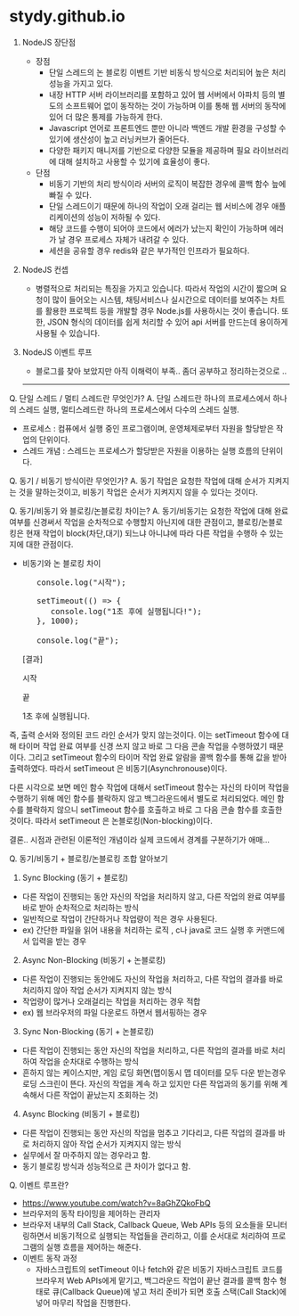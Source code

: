 # stydy.github.io
1. NodeJS 장단점
   - 장점
     - 단일 스레드의 논 블로킹 이벤트 기반 비동식 방식으로 처리되어 높은 처리 성능을 가지고 있다.
     - 내장 HTTP 서버 라이브러리를 포함하고 있어 웹 서버에서 아파치 등의 별도의 소프트웨어 없이 동작하는 것이 가능하며 이를 통해 웹 서버의 동작에 있어 더 많은 통제를 가능하게 한다.
     - Javascript 언어로 프론트엔드 뿐만 아니라 백엔드 개발 환경을 구성할 수 있기에 생산성이 높고 러닝커브가 줄어든다.
     - 다양한 패키지 매니저를 기반으로 다양한 모듈을 제공하며 필요 라이브러리에 대해 설치하고 사용할 수 있기에 효율성이 좋다.
   - 단점
      - 비동기 기반의 처리 방식이라 서버의 로직이 복잡한 경우에 콜백 함수 늪에 빠질 수 있다.
      - 단일 스레드이기 때문에 하나의 작업이 오래 걸리는 웹 서비스에 경우 애플리케이션의 성능이 저하될 수 있다.
      - 해당 코드를 수행이 되어야 코드에서 에러가 났는지 확인이 가능하며 에러가 날 경우 프로세스 자체가 내려갈 수 있다.
      - 세션을 공유할 경우 redis와 같은 부가적인 인프라가 필요하다.

2. NodeJS 컨셉
   - 병렬적으로 처리되는 특징을 가지고 있습니다. 따라서 작업의 시간이 짧으며 요청이 많이 들어오는 시스템, 채팅서비스나 실시간으로 데이터를 보여주는 차트를 활용한 프로젝트 등을 개발할 경우 Node.js를 사용하시는 것이 좋습니다. 또한, JSON 형식의 데이터를 쉽게 처리할 수 있어 api 서버를 만드는데 용이하게 사용될 수 있습니다.
     
3. NodeJS 이벤트 루프
   - 블로그를 찾아 보았지만 아직 이해력이 부족.. 좀더 공부하고 정리하는것으로 ..
  
   ***

Q. 단일 스레드 / 멀티 스레드란 무엇인가?
A. 단일 스레드란 하나의 프로세스에서 하나의 스레드 실행, 멀티스레드란 하나의 프로세스에서 다수의 스레드 실행.
 - 프로세스 : 컴퓨에서 실행 중인 프로그램이며, 운영체제로부터 자원을 할당받은 작업의 단위이다.
 - 스레드 개념 : 스레드는 프로세스가 할당받은 자원을 이용하는 실행 흐름의 단위이다.

Q. 동기 / 비동기 방식이란 무엇인가? 
A. 동기 작업은 요청한 작업에 대해 순서가 지켜지는 것을 말하는것이고, 비동기 작업은 순서가 지켜지지 않을 수 있다는 것이다.


Q. 동기/비동기 와 블로킹/논블로킹 차이는?
A. 동기/비동기는 요청한 작업에 대해 완료 여부를 신경써서 작업을 순차적으로 수행할지 아닌지에 대한 관점이고, 
블로킹/논블로킹은 현재 작업이 block(차단,대기) 되느냐 아니냐에 따라 다른 작업을 수행하 수 있는지에 대한 관점이다.
- 비동기와 논 블로킹 차이
  <pre>
     console.log("시작");

     setTimeout(() => {
        console.log("1초 후에 실행됩니다!");
     }, 1000);

     console.log("끝");
  </pre>

  [결과]

  시작

  끝

  1초 후에 실행됩니다.

즉, 출력 순서와 정의된 코드 라인 순서가 맞지 않는것이다.  이는 setTimeout 함수에 대해 타이머 작업 완료 여부를 신경 쓰지 않고 바로 그 다음 콘솔 작업을 수행하였기 때문이다. 그리고 setTimeout 함수의 타이머 작업 완료 알람을 콜백 함수를 통해 값을 받아 출력하였다. 따라서 setTimeout 은 비동기(Asynchronouse)이다.


다른 시각으로 보면 메인 함수 작업에 대해서 setTimeout 함수는 자신의 타이머 작업을 수행하기 위해 메인 함수를 블락하지 않고 백그라운드에서 별도로 처리되었다. 메인 함수를 블락하지 않으니 setTimeout 함수를 호출하고 바로 그 다음 콘솔 함수를 호출한 것이다. 따라서 setTimeout 은 논블로킹(Non-blocking)이다.

결론.. 시점과 관련된 이론적인 개념이라 실제 코드에서 경계를 구분하기가 애매...

Q. 동기/비동기 + 블로킹/논블로킹 조합 알아보기
1. Sync Blocking (동기 + 블로킹)
- 다른 작업이 진행되는 동안 자신의 작업을 처리하지 않고, 다른 작업의 완료 여부를 바로 받아 순차적으로 처리하는 방식
- 일반적으로 작업이 간단하거나 작업량이 적은 경우 사용된다.
- ex) 간단한 파일을 읽어 내용을 처리하는 로직 , c나 java로 코드 실행 후 커맨드에서 입력을 받는 경우
    
2. Async Non-Blocking (비동기 + 논블로킹)
- 다른 작업이 진행되는 동안에도 자신의 작업을 처리하고, 다른 작업의 결과를 바로 처리하지 않아 작업 순서가 지켜지지 않는 방식
- 작업량이 많거나 오래걸리는 작업을 처리하는 경우 적합
- ex) 웹 브라우저의 파일 다운로드 하면서 웹서핑하는 경우
    
3. Sync Non-Blocking (동기 + 논블로킹)
- 다른 작업이 진행되는 동안 자신의 작업을 처리하고, 다른 작업의 결과를 바로 처리하여 작업을 순차대로 수행하는 방식
- 흔하지 않는 케이스지만, 게임 로딩 화면(맵이동시 맵 데이터를 모두 다운 받는경우 로딩 스크린이 뜬다. 자신의 작업을 계속 하고 있지만 다른 작업과의 동기를 위해 계속해서 다른 작업이 끝났는지 조회하는 것)
     
4. Async Blocking (비동기 + 블로킹)
- 다른 작업이 진행되는 동안 자신의 작업을 멈추고 기다리고, 다른 작업의 결과를 바로 처리하지 않아 작업 순서가 지켜지지 않는 방식
- 실무에서 잘 마주하지 않는 경우라고 함.
- 동기 블로킹 방식과 성능적으로 큰 차이가 없다고 함.
   
Q. 이벤트 루프란?
- https://www.youtube.com/watch?v=8aGhZQkoFbQ
- 브라우저의 동작 타이밍을 제어하는 관리자
- 브라우저 내부의 Call Stack, Callback Queue, Web APIs 등의 요소들을 모니터링하면서 비동기적으로 실행되는 작업들을 관리하고, 이를 순서대로 처리하여 프로그램의 실행 흐름을 제어하는 해준다.
- 이벤트 동작 과정
  - 자바스크립트의 setTimeout 이나 fetch와 같은 비동기 자바스크립트 코드를 브라우저 Web APIs에게 맡기고, 백그라운드 작업이 끝난 결과를 콜백 함수 형태로 큐(Callback Queue)에 넣고 처리 준비가 되면 호출 스택(Call Stack)에 넣어 마무리 작업을 진행한다.


